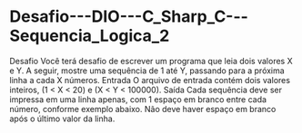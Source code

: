 # Desafio---DIO---C_Sharp_C---Sequencia_Logica_2
Desafio Você terá desafio de escrever um programa que leia dois valores X e Y. A seguir, mostre uma sequência de 1 até Y, passando para a próxima linha a cada X números. Entrada O arquivo de entrada contém dois valores inteiros, (1 &lt; X &lt; 20) e (X &lt; Y &lt; 100000). Saída Cada sequência deve ser impressa em uma linha apenas, com 1 espaço em branco entre cada número, conforme exemplo abaixo. Não deve haver espaço em branco após o último valor da linha.
